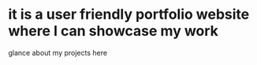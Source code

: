 # it is a user friendly portfolio website where I can showcase my work
glance about my projects here
